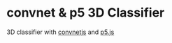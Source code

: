 # convnet & p5 3D Classifier

3D classifier with [convnetjs](https://github.com/karpathy/convnetjs) and [p5.js](https://github.com/processing/p5.js)
